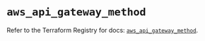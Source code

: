 # `aws_api_gateway_method`

Refer to the Terraform Registry for docs: [`aws_api_gateway_method`](https://registry.terraform.io/providers/hashicorp/aws/5.75.0/docs/resources/api_gateway_method).

